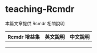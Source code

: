 # teaching-Rcmdr
本篇文章提供 Rcmdr 相關說明

| Rcmdr 增益集  | 英文說明   | 中文說明  |
|---|---|---|
|   |   |   |
|   |   |   |
|   |   |   |
